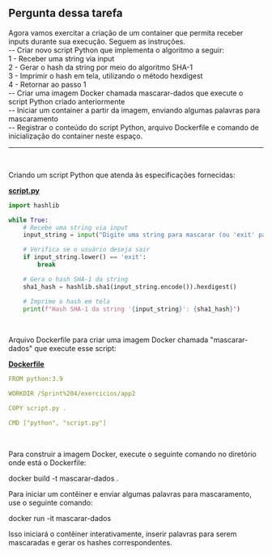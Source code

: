 ## Pergunta dessa tarefa
Agora vamos exercitar a criação de um container que permita receber inputs durante sua execução. Seguem as instruções.  
-- Criar novo script Python que implementa o algoritmo a seguir:  
1 - Receber uma string via input  
2 - Gerar o hash  da string por meio do algoritmo SHA-1  
3 - Imprimir o hash em tela, utilizando o método hexdigest  
4 - Retornar ao passo 1  
-- Criar uma imagem Docker chamada mascarar-dados que execute o script Python criado anteriormente  
--  Iniciar um container a partir da imagem, enviando algumas palavras para mascaramento  
-- Registrar o conteúdo do script Python, arquivo Dockerfile e comando de inicialização do container neste espaço.  

---
<br>

Criando um script Python que atenda às especificações fornecidas: 

**[script.py](app2/script.py)**  

``` python
import hashlib

while True:
    # Recebe uma string via input
    input_string = input("Digite uma string para mascarar (ou 'exit' para sair): ")

    # Verifica se o usuário deseja sair
    if input_string.lower() == 'exit':
        break

    # Gera o hash SHA-1 da string
    sha1_hash = hashlib.sha1(input_string.encode()).hexdigest()

    # Imprime o hash em tela
    print(f"Hash SHA-1 da string '{input_string}': {sha1_hash}")

```

<br>

Arquivo Dockerfile para criar uma imagem Docker chamada "mascarar-dados" que execute esse script:  

**[Dockerfile](app2/Dockerfile)**

``` Yaml
FROM python:3.9

WORKDIR /Sprint%204/exercicios/app2

COPY script.py .

CMD ["python", "script.py"]
```

<br>

Para construir a imagem Docker, execute o seguinte comando no diretório onde está o Dockerfile:

docker build -t mascarar-dados .

Para iniciar um contêiner e enviar algumas palavras para mascaramento, use o seguinte comando:

docker run -it mascarar-dados

Isso iniciará o contêiner interativamente, inserir palavras para serem mascaradas e gerar os hashes correspondentes.